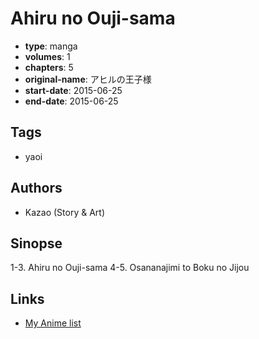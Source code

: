 # Ahiru no Ouji-sama

-   **type**: manga
-   **volumes**: 1
-   **chapters**: 5
-   **original-name**: アヒルの王子様
-   **start-date**: 2015-06-25
-   **end-date**: 2015-06-25

## Tags

-   yaoi

## Authors

-   Kazao (Story & Art)

## Sinopse

1-3. Ahiru no Ouji-sama
4-5. Osananajimi to Boku no Jijou

## Links

-   [My Anime list](https://myanimelist.net/manga/122472/Ahiru_no_Ouji-sama)
